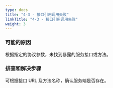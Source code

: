 ```yaml
---
type: docs
title: "4-3 - 接口引用调用失败"
linkTitle: "4-3 - 接口引用调用失败"
weight: 3
---
```


### 可能的原因

根据指定的协议参数，未找到暴露的服务接口或方法。

### 排查和解决步骤

可根据接口 URL 及方法名称，确认服务端是否存在。

